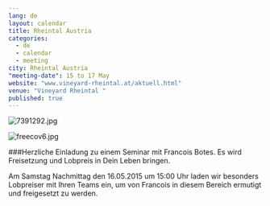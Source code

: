 ```yaml
---
lang: de
layout: calendar
title: Rheintal Austria
categories: 
  - de
  - calendar
  - meeting
city: Rheintal Austria
"meeting-date": 15 to 17 May
website: "www.vineyard-rheintal.at/aktuell.html"
venue: "Vineyard Rheintal "
published: true
---
```




![7391292.jpg]({{site.baseurl}}/assets/images/7391292.jpg)

![freecov6.jpg]({{site.baseurl}}/assets/images/freecov6.jpg)



###Herzliche Einladung zu einem Seminar mit Francois Botes.
Es wird Freisetzung und Lobpreis in Dein Leben bringen.

Am Samstag Nachmittag den 16.05.2015 um 15:00 Uhr laden wir besonders Lobpreiser mit Ihren Teams ein, um von Francois in diesem Bereich ermutigt und freigesetzt zu werden.
